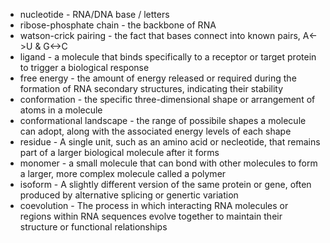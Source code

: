 - nucleotide - RNA/DNA base / letters
- ribose-phosphate chain - the backbone of RNA
- watson-crick pairing - the fact that bases connect into known pairs, A<->U & G<->C
- ligand - a molecule that binds specifically to a receptor or target protein to trigger a biological response
- free energy - the amount of energy released or required during the formation of RNA secondary structures, indicating their stability
- conformation - the specific three-dimensional shape or arrangement of atoms in a molecule
- conformational landscape - the range of possibile shapes a molecule can adopt, along with the associated energy levels of each shape
- residue - A single unit, such as an amino acid or necleotide, that remains part of a larger biological molecule after it forms
- monomer - a small molecule that can bond with other molecules to form a larger, more complex molecule called a polymer
- isoform - A slightly different version of the same protein or gene, often produced by alternative splicing or genertic variation
- coevolution - The process in which interacting RNA molecules or regions within RNA sequences evolve together to maintain their structure or functional relationships



